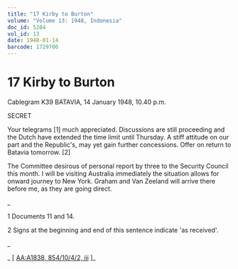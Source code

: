 ```yaml
---
title: "17 Kirby to Burton"
volume: "Volume 13: 1948, Indonesia"
doc_id: 5284
vol_id: 13
date: 1948-01-14
barcode: 1729706
---
```


# 17 Kirby to Burton

Cablegram K39 BATAVIA, 14 January 1948, 10.40 p.m.

SECRET

Your telegrams [1] much appreciated. Discussions are still proceeding and the Dutch have extended the time limit until Thursday. A stiff attitude on our part and the Republic's, may yet gain further concessions. Offer on return to Batavia tomorrow. [2]

The Committee desirous of personal report by three to the Security Council this month. I will be visiting Australia immediately the situation allows for onward journey to New York. Graham and Van Zeeland will arrive there before me, as they are going direct.

_

1 Documents 11 and 14.

2 Signs at the beginning and end of this sentence indicate 'as received'.

_

_ [ [AA:A1838, 854/10/4/2, iii](http://www.naa.gov.au/cgi-bin/Search?O=I&Number=1729706) ]_
